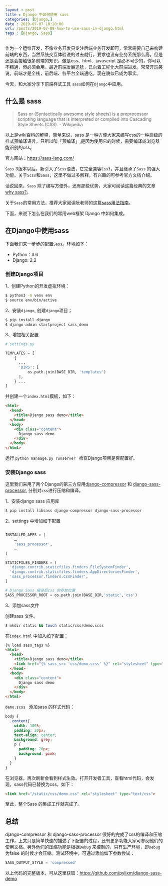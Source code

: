 ```yaml
---
layout : post
title : Django 中如何使用 sass
categories: [Django,] 
date : 2019-07-07 18:20:00
url: /posts/2019-07-08-how-to-use-sass-in-django.html 
tags : [Django, Sass]
---
```


作为一个运维开发，不像业务开发只专注后端业务开发即可，常常需要自己来构建前端的东西，当然系统交互体验说的过去就行，要求也没有业务系统那么高。但是还是会接触很多前端的知识，像是css、html、javascript 是必不可少的，你可以不精通，但必须会用。最近前端发展迅猛，已向着工程化大前端进发。常常开玩笑说，前端才是全栈，前后端、各平台全端通吃，现在貌似已成为事实。

今天，和大家分享下前端样式工具 `sass`如何在`Django`中应用。

## 什么是 sass 

> Sass or (Syntactically awesome style sheets) is a preprocessor scripting language that is interpreted or compiled into Cascading Style Sheets (CSS). - Wikipedia

以上是wiki百科的解释，简单来说，sass 是一种方便大家来编写css的一种高级的样式预编译语言。只所以叫「预编译」,是因为使用它的时候，需要编译成浏览器能识别的css。

官方网站：https://sass-lang.com/

`Sass` 3版本以后，新引入了`Scss`语法，它完全兼容`Css3`，并且继承了`Sass` 的强大功能。关于`Scss`和`Sass`，这里不做过多解释，有兴趣的可参考官方文档介绍。

话说回来，`Sass` 除了编写方便外，还有那些优势，大家可阅读这篇经典的文章[why sass?](https://alistapart.com/article/why-sass/#section1)。

关于`Sass`的常用方法，推荐大家阅读阮老师的这篇[sass用法指南](http://www.ruanyifeng.com/blog/2012/06/sass.html)。

下面，来说下怎么在我们的常用web框架 Django 中如何集成。

## 在Django中使用sass 

下面我们来一步步的配置`Sass`。环境如下：

- Python：3.6 
- Django: 2.2 

### 创建Django项目

1、创建Python的开发虚拟环境：

```bash
$ python3 -m venv env
$ source env/bin/active 
```

2、安装`django`, 创建`django`项目；

```bash
$ pip install django
$ django-admin startproject sass_demo
```

3、增加相关配置

```python
# settings.py 

TEMPLATES = [
    {
      ...
      'DIRS': [
          os.path.join(BASE_DIR, 'templates')
      ],
    } ... 
]
```

并创建一个`index.html`模板，如下：

```html
<html>
  <head>
    <title>Django sass demo</title>
  </head>
  <body>
    <div class="content">
      Django sass demo 
    </div>
  </body>
</html>
```

运行 `python manaage.py runserver ` 检查Django项目是否配置好。

### 安装Django sass 

这里我们采用了两个Django的第三方应用[django-compressor](https://github.com/django-compressor/django-compressor) 和 [django-sass-processor](https://github.com/jrief/django-sass-processor), 分别对`css`进行压缩和编译。

1、安装django sass 应用库

```bash 
$ pip install libsass django-compressor django-sass-processor
```

2、settings 中增加如下配置

```python

INSTALLED_APPS = [
    …
    'sass_processor',
    …
]

STATICFILES_FINDERS = [
  'django.contrib.staticfiles.finders.FileSystemFinder',
  'django.contrib.staticfiles.finders.AppDirectoriesFinder',
  'sass_processor.finders.CssFinder',
]

# Django Sass 编译后css 的存放位置
SASS_PROCESSOR_ROOT = os.path.join(BASE_DIR,'static','css')

```

3、添加sass文件

创建sass 文件。

```bash
$ mkdir static && touch static/css/demo.scss
```

在`index.html` 中加入如下配置：

```html
{% load sass_tags %}
<html>
  <head>
    <title>Django sass demo</title>
    <link href="{% sass_src 'css/demo.scss' %}" rel="stylesheet" type="text/css" />
  </head>
  <body>
    <div class="content">
      Django sass demo 
    </div>
  </body>
</html>
```

`demo.scss ` 添加sass 的样式代码：

```scss
body {
  .content{
    width: 100%;
    padding: 20px;
    text-align: center;
    background: grey;
    p {
      padding: 20px;
      background: pink;
    }
  }
}
```

在浏览器，再次刷新会看到样式生效。打开开发者工具，查看html代码，会发现，sass代码已替换为css，如下：

```html
<link href="/static/css/demo.css" rel="stylesheet" type="text/css">
```

至此，整个Sass 的集成工作就完成了。

## 总结

django-compressor 和 django-sass-processor 很好的完成了css的编译和压缩工作，上文只是简单快速的描述了下配置的过程，还有更多功能大家可参阅他们的使用文档。另外他们的压缩功能是根据`Debug` 来控制的，只有生产环境，即`Debug`为false 的时候才会压缩。测试环境中，可通过添加如下参数尝试：

```python
SASS_OUTPUT_STYLE = 'compressed'
```

以上代码的完整版本，可从这里获取：https://github.com/pylixm/django-sass-demo
